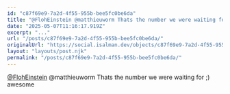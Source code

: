 ```yaml
---
id: "c87f69e9-7a2d-4f55-955b-bee5fc0be6da"
title: "@FlohEinstein @matthieuworm Thats the number we were waiting for ;) awesome"
date: "2025-05-07T11:16:17.919Z"
excerpt: "..."
url: "/posts/c87f69e9-7a2d-4f55-955b-bee5fc0be6da/"
originalUrl: "https://social.isalman.dev/objects/c87f69e9-7a2d-4f55-955b-bee5fc0be6da"
layout: "layouts/post.njk"
permalink: "/posts/c87f69e9-7a2d-4f55-955b-bee5fc0be6da/"
---
```


<span><a href="https://chaos.social/@FlohEinstein">@<span>FlohEinstein</span></a></span> @matthieuworm Thats the number we were waiting for ;) awesome